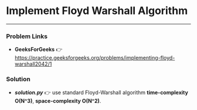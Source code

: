 # Implement Floyd Warshall Algorithm

---

### Problem Links
- **__GeeksForGeeks__** :point_right: https://practice.geeksforgeeks.org/problems/implementing-floyd-warshall2042/1

### Solution
- **_solution.py_** :point_right: use standard Floyd-Warshall algorithm **time-complexity O(N^3)**, **space-complexity O(N^2)**.
